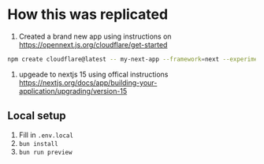 # How this was replicated

1. Created a brand new app using instructions on <https://opennext.js.org/cloudflare/get-started>

```bash
npm create cloudflare@latest -- my-next-app --framework=next --experimental
```

1. upgeade to nextjs 15 using offical instructions <https://nextjs.org/docs/app/building-your-application/upgrading/version-15>

## Local setup

1. Fill in `.env.local`
1. `bun install`
1. `bun run preview`
